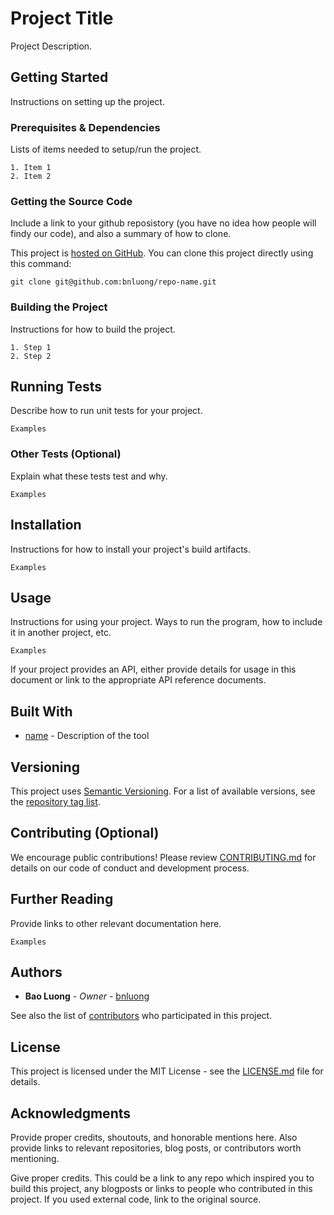 # Project Title

Project Description.

## Getting Started

Instructions on setting up the project.

### Prerequisites & Dependencies

Lists of items needed to setup/run the project.

```
1. Item 1
2. Item 2
```
### Getting the Source Code

Include a link to your github reposistory (you have no idea how people will findy our code), and also a summary of how to clone.

This project is [hosted on GitHub](https://github.com/bnluong/repo-name). You can clone this project directly using this command:

```
git clone git@github.com:bnluong/repo-name.git
```

### Building the Project

Instructions for how to build the project.

```
1. Step 1
2. Step 2
```

## Running Tests

Describe how to run unit tests for your project.

```
Examples
```

### Other Tests (Optional)

Explain what these tests test and why.

```
Examples
```

## Installation

Instructions for how to install your project's build artifacts.

```
Examples
```

## Usage

Instructions for using your project. Ways to run the program, how to include it in another project, etc.

```
Examples
```

If your project provides an API, either provide details for usage in this document or link to the appropriate API reference documents.

## Built With

* [name](url) - Description of the tool

## Versioning

This project uses [Semantic Versioning](http://semver.org/). For a list of available versions, see the [repository tag list](https://github.com/your/project/tags).

## Contributing (Optional)

We encourage public contributions! Please review [CONTRIBUTING.md](link-to-file) for details on our code of conduct and development process.

## Further Reading

Provide links to other relevant documentation here.

```
Examples
```
## Authors

* **Bao Luong** - *Owner* - [bnluong](https://github.com/bnluong)

See also the list of [contributors](https://github.com/your/project/contributors) who participated in this project.

## License

This project is licensed under the MIT License - see the [LICENSE.md](LICENSE.md) file for details.

## Acknowledgments

Provide proper credits, shoutouts, and honorable mentions here. Also provide links to relevant repositories, blog posts, or contributors worth mentioning.

Give proper credits. This could be a link to any repo which inspired you to build this project, any blogposts or links to people who contributed in this project. If you used external code, link to the original source.